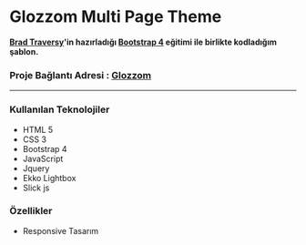 #  Glozzom Multi Page Theme


**[Brad Traversy](https://www.udemy.com/user/brad-traversy)'in hazırladığı [Bootstrap 4](https://www.udemy.com/course/bootstrap-4-from-scratch-with-5-projects) eğitimi ile birlikte kodladığım şablon.**





### Proje Bağlantı Adresi : [Glozzom](https://mustafadalga.github.io/Front-End-Developments/Glozzom/index.html)
<hr>




### Kullanılan Teknolojiler
 * HTML 5
 * CSS 3
 * Bootstrap 4
 * JavaScript
 * Jquery
 * Ekko Lightbox
 * Slick js
 
 
### Özellikler
* Responsive Tasarım
